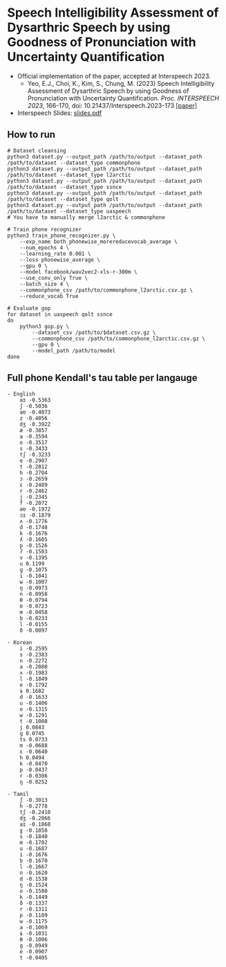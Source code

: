 # Speech Intelligibility Assessment of Dysarthric Speech by using Goodness of Pronunciation with Uncertainty Quantification
- Official implementation of the paper, accepted at Interspeech 2023.
   - Yeo, E.J., Choi, K., Kim, S., Chung, M. (2023) Speech Intelligibility Assessment of Dysarthric Speech by using Goodness of Pronunciation with Uncertainty Quantification. *Proc. INTERSPEECH 2023*, 166-170, doi: 10.21437/Interspeech.2023-173 [[paper]](https://www.isca-archive.org/interspeech_2023/yeo23_interspeech.pdf)
- Interspeech Slides: [slides.pdf](./slides.pdf)

## How to run
```
# Dataset cleansing
python3 dataset.py --output_path /path/to/output --dataset_path /path/to/dataset --dataset_type commonphone
python3 dataset.py --output_path /path/to/output --dataset_path /path/to/dataset --dataset_type l2arctic
python3 dataset.py --output_path /path/to/output --dataset_path /path/to/dataset --dataset_type ssnce
python3 dataset.py --output_path /path/to/output --dataset_path /path/to/dataset --dataset_type qolt
python3 dataset.py --output_path /path/to/output --dataset_path /path/to/dataset --dataset_type uaspeech
# You have to manually merge l2arctic & commonphone

# Train phone recognizer
python3 train_phone_recognizer.py \
    --exp_name both_phonewise_morereducevocab_average \
    --num_epochs 4 \
    --learning_rate 0.001 \
    --loss phonewise_average \
    --gpu 0 \
    --model facebook/wav2vec2-xls-r-300m \
    --use_conv_only True \
    --batch_size 4 \
    --commonphone_csv /path/to/commonphone_l2arctic.csv.gz \
    --reduce_vocab True

# Evaluate gop
for dataset in uaspeech qolt ssnce
do
    python3 gop.py \
        --dataset_csv /path/to/$dataset.csv.gz \
        --commonphone_csv /path/to/commonphone_l2arctic.csv.gz \
        --gpu 0 \
        --model_path /path/to/model
done
```

## Full phone Kendall's tau table per langauge
```
- English
    aɪ -0.5363
    ʃ -0.5036
    aʊ -0.4073
    z -0.4056
    dʒ -0.3922
    æ -0.3857
    a -0.3594
    o -0.3517
    s -0.3433
    tʃ -0.3233
    e -0.2907
    t -0.2812
    h -0.2704
    ɔ -0.2659
    ɛ -0.2489
    r -0.2462
    j -0.2345
    f -0.2072
    əʊ -0.1972
    ɔɪ -0.1879
    ʌ -0.1776
    d -0.1748
    k -0.1676
    ʎ -0.1605
    p -0.1526
    ʔ -0.1503
    v -0.1395
    u 0.1199
    ɡ -0.1075
    i -0.1041
    w -0.1007
    ŋ -0.0973
    n -0.0958
    θ -0.0794
    ʊ -0.0723
    m -0.0458
    b -0.0233
    l -0.0155
    ð -0.0097
    
- Korean
    i -0.2595
    s -0.2383
    n -0.2272
    a -0.2080
    ʌ -0.1983
    l -0.1849
    e -0.1792
    ɨ 0.1682
    d -0.1633
    u -0.1406
    o -0.1315
    w -0.1291
    t -0.1008
    j 0.0843
    ɡ 0.0745
    ts 0.0733
    m -0.0688
    ɛ -0.0640
    h 0.0494
    k -0.0470
    p -0.0437
    r -0.0306
    ŋ -0.0252
    
- Tamil
    ʃ -0.3013
    h -0.2778
    tʃ -0.2410
    dʒ -0.2066
    aɪ -0.1868
    ɣ -0.1858
    s -0.1840
    m -0.1702
    u -0.1687
    i -0.1676
    b -0.1670
    l -0.1667
    n -0.1620
    d -0.1538
    ŋ -0.1524
    o -0.1500
    k -0.1449
    ð -0.1337
    r -0.1311
    p -0.1189
    w -0.1175
    a -0.1069
    ɨ -0.1031
    θ -0.1006
    ɡ -0.0949
    e -0.0907
    t -0.0405
```
